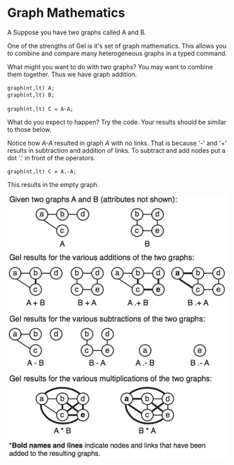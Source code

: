 # Graph Mathematics

A Suppose you have two graphs called A and B. 

One of the strengths of Gel is it's set of graph mathematics. This allows you to combine and compare many heterogeneous graphs in a typed command.

What might you want to do with two graphs? You may want to combine them together. Thus we have graph addition. 

```
graph(nt,lt) A;
graph(nt,lt) B;

graph(nt,lt) C = A-A;
```
What do you expect to happen? Try the code. Your results should be similar to those below.

Notice how *A-A* resulted in graph *A* with no links. That is because '-' and '+' results in subtraction and addition of links. To subtract and add nodes put a dot '.' in front of the operators. 

```
graph(nt,lt) C = A.-A;
```

This results in the empty graph.

![](img20.png)

